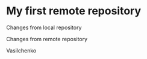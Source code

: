 # My first remote repository

Changes from local repository

Changes from remote repository

Vasilchenko